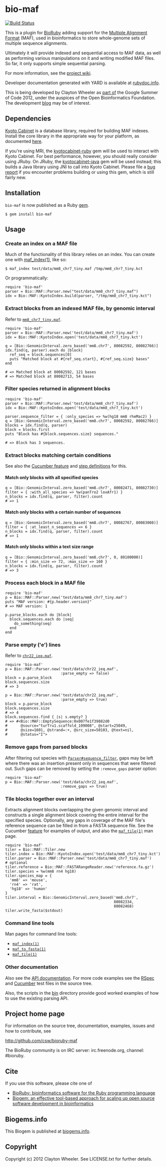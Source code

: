 # bio-maf

[![Build Status](https://secure.travis-ci.org/csw/bioruby-maf.png)](http://travis-ci.org/csw/bioruby-maf)

This is a plugin for [BioRuby](http://bioruby.open-bio.org/) adding
support for the
[Multiple Alignment Format](http://genome.ucsc.edu/FAQ/FAQformat#format5)
(MAF), used in bioinformatics to store whole-genome sets of multiple
sequence alignments.

Ultimately it will provide indexed and sequential access to MAF data,
as well as performing various manipulations on it and writing modified
MAF files. So far, it only supports simple sequential parsing.

For more information, see the
[project wiki](https://github.com/csw/bioruby-maf/wiki).

Developer documentation generated with YARD is available at
[rubydoc.info](http://rubydoc.info/github/csw/bioruby-maf/).

This is being developed by Clayton Wheeler as
[part of](http://www.bioruby.org/wiki/Google_Summer_of_Code) the
Google Summer of Code 2012, under the auspices of the Open
Bioinformatics Foundation. The development
[blog](http://csw.github.com/bioruby-maf/) may be of interest.

## Dependencies

[Kyoto Cabinet][] is a database library, required for building MAF
indexes. Install the core library in the appropriate way for your
platform, as documented [here][].

[Kyoto Cabinet]: http://fallabs.com/kyotocabinet/
[here]: https://github.com/csw/bioruby-maf/wiki/Kyoto-Cabinet

If you're using MRI, the [kyotocabinet-ruby][] gem will be used to
interact with Kyoto Cabinet. For best performance, however, you should
really consider using JRuby. On JRuby, the [kyotocabinet-java][] gem
will be used instead; this builds a Java library using JNI to call
into Kyoto Cabinet. Please file a [bug report][] if you encounter
problems building or using this gem, which is still fairly new.

[kyotocabinet-ruby]: https://rubygems.org/gems/kyotocabinet-ruby
[kyotocabinet-java]: https://github.com/csw/kyotocabinet-java
[bug report]: https://github.com/csw/kyotocabinet-java/issues


## Installation

`bio-maf` is now published as a Ruby [gem](https://rubygems.org/gems/bio-maf).

    $ gem install bio-maf

## Usage

### Create an index on a MAF file

Much of the functionality of this library relies on an index. You can
create one with [maf_index(1)][], like so:

[maf_index(1)]: http://csw.github.com/bioruby-maf/man/maf_index.1.html


    $ maf_index test/data/mm8_chr7_tiny.maf /tmp/mm8_chr7_tiny.kct
    
Or programmatically:

    require 'bio-maf'
    parser = Bio::MAF::Parser.new("test/data/mm8_chr7_tiny.maf")
    idx = Bio::MAF::KyotoIndex.build(parser, "/tmp/mm8_chr7_tiny.kct")

### Extract blocks from an indexed MAF file, by genomic interval

Refer to [`mm8_chr7_tiny.maf`](https://github.com/csw/bioruby-maf/blob/master/test/data/mm8_chr7_tiny.maf).


    require 'bio-maf'
    parser = Bio::MAF::Parser.new('test/data/mm8_chr7_tiny.maf')
    idx = Bio::MAF::KyotoIndex.open('test/data/mm8_chr7_tiny.kct')

    q = [Bio::GenomicInterval.zero_based('mm8.chr7', 80082592, 80082766)]
    idx.find(q, parser).each do |block|
      ref_seq = block.sequences[0]
      puts "Matched block at #{ref_seq.start}, #{ref_seq.size} bases"
    end

    # => Matched block at 80082592, 121 bases
    # => Matched block at 80082713, 54 bases

### Filter species returned in alignment blocks

    require 'bio-maf'
    parser = Bio::MAF::Parser.new('test/data/mm8_chr7_tiny.maf')
    idx = Bio::MAF::KyotoIndex.open('test/data/mm8_chr7_tiny.kct')

    parser.sequence_filter = { :only_species => %w(hg18 mm8 rheMac2) }
    q = [Bio::GenomicInterval.zero_based('mm8.chr7', 80082592, 80082766)]
    blocks = idx.find(q, parser)
    block = blocks.first
    puts "Block has #{block.sequences.size} sequences."

    # => Block has 3 sequences.

### Extract blocks matching certain conditions

See also the [Cucumber feature][] and [step definitions][] for this.

[Cucumber feature]: https://github.com/csw/bioruby-maf/blob/master/features/maf-querying.feature
[step definitions]: https://github.com/csw/bioruby-maf/blob/master/features/step_definitions/query_steps.rb

#### Match only blocks with all specified species

    q = [Bio::GenomicInterval.zero_based('mm8.chr7', 80082471, 80082730)]
    filter = { :with_all_species => %w(panTro2 loxAfr1) }
    n_blocks = idx.find(q, parser, filter).count
    # => 1

#### Match only blocks with a certain number of sequences

    q = [Bio::GenomicInterval.zero_based('mm8.chr7', 80082767, 80083008)]
    filter = { :at_least_n_sequences => 6 }
    n_blocks = idx.find(q, parser, filter).count
    # => 1

#### Match only blocks within a text size range

    q = [Bio::GenomicInterval.zero_based('mm8.chr7', 0, 80100000)]
    filter = { :min_size => 72, :max_size => 160 }
    n_blocks = idx.find(q, parser, filter).count
    # => 3

### Process each block in a MAF file

    require 'bio-maf'
    p = Bio::MAF::Parser.new('test/data/mm8_chr7_tiny.maf')
    puts "MAF version: #{p.header.version}"
    # => MAF version: 1

    p.parse_blocks.each do |block|
      block.sequences.each do |seq|
        do_something(seq)
      end
    end

### Parse empty ('e') lines

Refer to [`chr22_ieq.maf`](https://github.com/csw/bioruby-maf/blob/master/test/data/chr22_ieq.maf).

    require 'bio-maf'
    p = Bio::MAF::Parser.new('test/data/chr22_ieq.maf',
                             :parse_empty => false)
    block = p.parse_block
    block.sequences.size
    # => 3

    p = Bio::MAF::Parser.new('test/data/chr22_ieq.maf',
                             :parse_empty => true)
    block = p.parse_block
    block.sequences.size
    # => 4
    block.sequences.find { |s| s.empty? }
    # => #<Bio::MAF::EmptySequence:0x007fe1f39882d0 
    #      @source="turTru1.scaffold_109008", @start=25049,
    #      @size=1601, @strand=:+, @src_size=50103, @text=nil,
    #      @status="I"> 

### Remove gaps from parsed blocks

After filtering out species with
[`Parser#sequence_filter`](#filter-species-returned-in-alignment-blocks),
gaps may be left where there was an insertion present only in
sequences that were filtered out. Such gaps can be removed by setting
the `:remove_gaps` parser option:

    require 'bio-maf'
    p = Bio::MAF::Parser.new('test/data/chr22_ieq.maf',
                             :remove_gaps => true)

### Tile blocks together over an interval

Extracts alignment blocks overlapping the given genomic interval and
constructs a single alignment block covering the entire interval for
the specified species. Optionally, any gaps in coverage of the MAF
file's reference sequence can be filled in from a FASTA sequence
file. See the Cucumber [feature][] for examples of output, and also
the
[`maf_tile(1)`](http://csw.github.com/bioruby-maf/man/maf_tile.1.html)
man page.

[feature]: https://github.com/csw/bioruby-maf/blob/master/features/gap-filling.feature

    require 'bio-maf'
    tiler = Bio::MAF::Tiler.new
    tiler.index = Bio::MAF::KyotoIndex.open('test/data/mm8_chr7_tiny.kct')
    tiler.parser = Bio::MAF::Parser.new('test/data/mm8_chr7_tiny.maf')
    # optional
    tiler.reference = Bio::MAF::FASTARangeReader.new('reference.fa.gz')
    tiler.species = %w(mm8 rn4 hg18)
    tiler.species_map = {
      'mm8' => 'mouse',
      'rn4' => 'rat',
      'hg18' => 'human'
    }
    tiler.interval = Bio::GenomicInterval.zero_based('mm8.chr7',
                                                     80082334,
                                                     80082468)
    tiler.write_fasta($stdout)

### Command line tools

Man pages for command line tools:

* [`maf_index(1)`](http://csw.github.com/bioruby-maf/man/maf_index.1.html)
* [`maf_to_fasta(1)`](http://csw.github.com/bioruby-maf/man/maf_to_fasta.1.html)
* [`maf_tile(1)`](http://csw.github.com/bioruby-maf/man/maf_tile.1.html)

### Other documentation

Also see the [API documentation][]. For more code examples see the
[RSpec][] and [Cucumber][] test files in the source tree.

[API documentation]: http://rubydoc.info/github/csw/bioruby-maf/
[RSpec]: https://github.com/csw/bioruby-maf/tree/master/spec/bio/maf
[Cucumber]: https://github.com/csw/bioruby-maf/tree/master/features 

Also, the scripts in the
[bin](https://github.com/csw/bioruby-maf/tree/master/bin) directory
provide good worked examples of how to use the existing parsing API.
        
## Project home page

For information on the source tree, documentation, examples, issues
and how to contribute, see

  <http://github.com/csw/bioruby-maf>

The BioRuby community is on IRC server: irc.freenode.org, channel: #bioruby.

## Cite

If you use this software, please cite one of
  
* [BioRuby: bioinformatics software for the Ruby programming language](http://dx.doi.org/10.1093/bioinformatics/btq475)
* [Biogem: an effective tool-based approach for scaling up open source software development in bioinformatics](http://dx.doi.org/10.1093/bioinformatics/bts080)

## Biogems.info

This Biogem is published at [biogems.info](http://biogems.info/index.html#bio-maf).

## Copyright

Copyright (c) 2012 Clayton Wheeler. See LICENSE.txt for further details.

